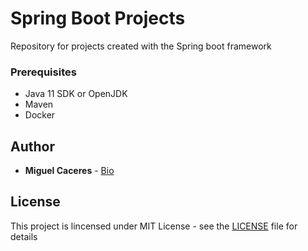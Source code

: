 # Spring Boot Projects

Repository for projects created with the Spring boot framework

### Prerequisites

* Java 11 SDK or OpenJDK
* Maven
* Docker

## Author

* **Miguel Caceres** - [Bio](https://github.com/foxneo)

## License
This project is lincensed under MIT License - see the [LICENSE](LICENSE) file for details
